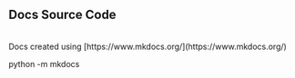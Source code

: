 ## Docs Source Code
<br>
Docs created using [https://www.mkdocs.org/](https://www.mkdocs.org/)

python -m mkdocs

